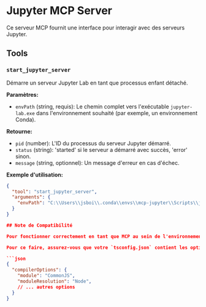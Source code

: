 # Jupyter MCP Server

Ce serveur MCP fournit une interface pour interagir avec des serveurs Jupyter.

## Tools

### `start_jupyter_server`

Démarre un serveur Jupyter Lab en tant que processus enfant détaché.

**Paramètres:**

*   `envPath` (string, requis): Le chemin complet vers l'exécutable `jupyter-lab.exe` dans l'environnement souhaité (par exemple, un environnement Conda).

**Retourne:**

*   `pid` (number): L'ID du processus du serveur Jupyter démarré.
*   `status` (string): 'started' si le serveur a démarré avec succès, 'error' sinon.
*   `message` (string, optionnel): Un message d'erreur en cas d'échec.

**Exemple d'utilisation:**

```json
{
  "tool": "start_jupyter_server",
  "arguments": {
    "envPath": "C:\\Users\\jsboi\\.conda\\envs\\mcp-jupyter\\Scripts\\jupyter-lab.exe"
  }
}

## Note de Compatibilité

Pour fonctionner correctement en tant que MCP au sein de l'environnement Roo, ce projet **doit** être compilé en **CommonJS**. L'environnement d'exécution de Roo ne supporte pas nativement les modules ES (`"type": "module"` dans `package.json`).

Pour ce faire, assurez-vous que votre `tsconfig.json` contient les options suivantes avant d'exécuter `npm run build`:

```json
{
  "compilerOptions": {
    "module": "CommonJS",
    "moduleResolution": "Node",
    // ... autres options
  }
}
```